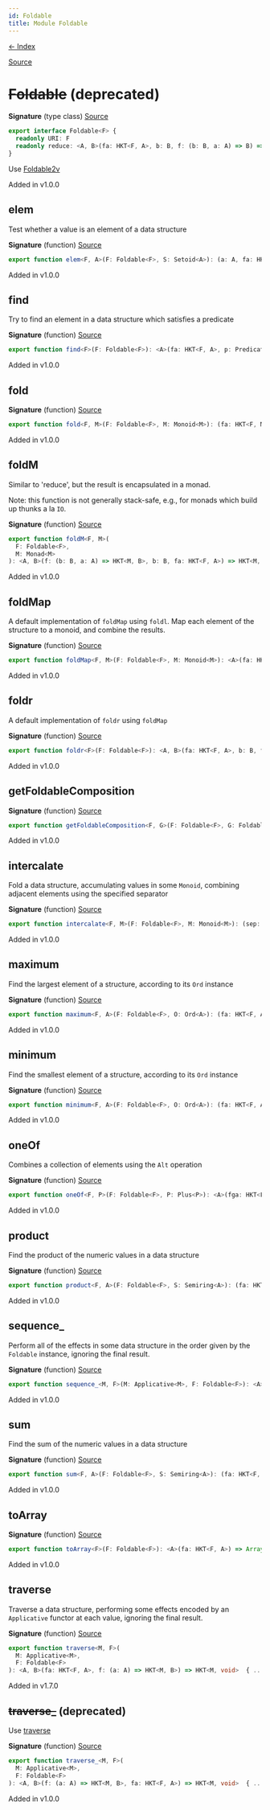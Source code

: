 ```yaml
---
id: Foldable
title: Module Foldable
---
```


[← Index](.)

[Source](https://github.com/gcanti/fp-ts/blob/master/src/Foldable.ts)

# ~~Foldable~~ (deprecated)

**Signature** (type class) [Source](https://github.com/gcanti/fp-ts/blob/master/src/Foldable.ts#L19-L22)

```ts
export interface Foldable<F> {
  readonly URI: F
  readonly reduce: <A, B>(fa: HKT<F, A>, b: B, f: (b: B, a: A) => B) => B
}
```

Use [Foldable2v](./Foldable2v.md)

Added in v1.0.0

## elem

Test whether a value is an element of a data structure

**Signature** (function) [Source](https://github.com/gcanti/fp-ts/blob/master/src/Foldable.ts#L401-L403)

```ts
export function elem<F, A>(F: Foldable<F>, S: Setoid<A>): (a: A, fa: HKT<F, A>) => boolean  { ... }
```

Added in v1.0.0

## find

Try to find an element in a data structure which satisfies a predicate

**Signature** (function) [Source](https://github.com/gcanti/fp-ts/blob/master/src/Foldable.ts#L418-L427)

```ts
export function find<F>(F: Foldable<F>): <A>(fa: HKT<F, A>, p: Predicate<A>) => Option<A>  { ... }
```

Added in v1.0.0

## fold

**Signature** (function) [Source](https://github.com/gcanti/fp-ts/blob/master/src/Foldable.ts#L183-L185)

```ts
export function fold<F, M>(F: Foldable<F>, M: Monoid<M>): (fa: HKT<F, M>) => M  { ... }
```

Added in v1.0.0

## foldM

Similar to 'reduce', but the result is encapsulated in a monad.

Note: this function is not generally stack-safe, e.g., for monads which build up thunks a la `IO`.

**Signature** (function) [Source](https://github.com/gcanti/fp-ts/blob/master/src/Foldable.ts#L218-L223)

```ts
export function foldM<F, M>(
  F: Foldable<F>,
  M: Monad<M>
): <A, B>(f: (b: B, a: A) => HKT<M, B>, b: B, fa: HKT<F, A>) => HKT<M, B>  { ... }
```

Added in v1.0.0

## foldMap

A default implementation of `foldMap` using `foldl`.
Map each element of the structure to a monoid, and combine the results.

**Signature** (function) [Source](https://github.com/gcanti/fp-ts/blob/master/src/Foldable.ts#L147-L149)

```ts
export function foldMap<F, M>(F: Foldable<F>, M: Monoid<M>): <A>(fa: HKT<F, A>, f: (a: A) => M) => M  { ... }
```

Added in v1.0.0

## foldr

A default implementation of `foldr` using `foldMap`

**Signature** (function) [Source](https://github.com/gcanti/fp-ts/blob/master/src/Foldable.ts#L168-L171)

```ts
export function foldr<F>(F: Foldable<F>): <A, B>(fa: HKT<F, A>, b: B, f: (a: A, b: B) => B) => B  { ... }
```

Added in v1.0.0

## getFoldableComposition

**Signature** (function) [Source](https://github.com/gcanti/fp-ts/blob/master/src/Foldable.ts#L117-L121)

```ts
export function getFoldableComposition<F, G>(F: Foldable<F>, G: Foldable<G>): FoldableComposition<F, G>  { ... }
```

Added in v1.0.0

## intercalate

Fold a data structure, accumulating values in some `Monoid`, combining adjacent elements using the specified separator

**Signature** (function) [Source](https://github.com/gcanti/fp-ts/blob/master/src/Foldable.ts#L348-L355)

```ts
export function intercalate<F, M>(F: Foldable<F>, M: Monoid<M>): (sep: M) => (fm: HKT<F, M>) => M  { ... }
```

Added in v1.0.0

## maximum

Find the largest element of a structure, according to its `Ord` instance

**Signature** (function) [Source](https://github.com/gcanti/fp-ts/blob/master/src/Foldable.ts#L462-L465)

```ts
export function maximum<F, A>(F: Foldable<F>, O: Ord<A>): (fa: HKT<F, A>) => Option<A>  { ... }
```

Added in v1.0.0

## minimum

Find the smallest element of a structure, according to its `Ord` instance

**Signature** (function) [Source](https://github.com/gcanti/fp-ts/blob/master/src/Foldable.ts#L443-L446)

```ts
export function minimum<F, A>(F: Foldable<F>, O: Ord<A>): (fa: HKT<F, A>) => Option<A>  { ... }
```

Added in v1.0.0

## oneOf

Combines a collection of elements using the `Alt` operation

**Signature** (function) [Source](https://github.com/gcanti/fp-ts/blob/master/src/Foldable.ts#L322-L324)

```ts
export function oneOf<F, P>(F: Foldable<F>, P: Plus<P>): <A>(fga: HKT<F, HKT<P, A>>) => HKT<P, A>  { ... }
```

Added in v1.0.0

## product

Find the product of the numeric values in a data structure

**Signature** (function) [Source](https://github.com/gcanti/fp-ts/blob/master/src/Foldable.ts#L383-L385)

```ts
export function product<F, A>(F: Foldable<F>, S: Semiring<A>): (fa: HKT<F, A>) => A  { ... }
```

Added in v1.0.0

## sequence\_

Perform all of the effects in some data structure in the order given by the `Foldable` instance, ignoring the final result.

**Signature** (function) [Source](https://github.com/gcanti/fp-ts/blob/master/src/Foldable.ts#L291-L294)

```ts
export function sequence_<M, F>(M: Applicative<M>, F: Foldable<F>): <A>(fa: HKT<F, HKT<M, A>>) => HKT<M, void>  { ... }
```

Added in v1.0.0

## sum

Find the sum of the numeric values in a data structure

**Signature** (function) [Source](https://github.com/gcanti/fp-ts/blob/master/src/Foldable.ts#L368-L370)

```ts
export function sum<F, A>(F: Foldable<F>, S: Semiring<A>): (fa: HKT<F, A>) => A  { ... }
```

Added in v1.0.0

## toArray

**Signature** (function) [Source](https://github.com/gcanti/fp-ts/blob/master/src/Foldable.ts#L477-L480)

```ts
export function toArray<F>(F: Foldable<F>): <A>(fa: HKT<F, A>) => Array<A>  { ... }
```

Added in v1.0.0

## traverse

Traverse a data structure, performing some effects encoded by an `Applicative` functor at each value, ignoring the
final result.

**Signature** (function) [Source](https://github.com/gcanti/fp-ts/blob/master/src/Foldable.ts#L512-L518)

```ts
export function traverse<M, F>(
  M: Applicative<M>,
  F: Foldable<F>
): <A, B>(fa: HKT<F, A>, f: (a: A) => HKT<M, B>) => HKT<M, void>  { ... }
```

Added in v1.7.0

## ~~traverse\_~~ (deprecated)

Use [traverse](#traverse)

**Signature** (function) [Source](https://github.com/gcanti/fp-ts/blob/master/src/Foldable.ts#L255-L263)

```ts
export function traverse_<M, F>(
  M: Applicative<M>,
  F: Foldable<F>
): <A, B>(f: (a: A) => HKT<M, B>, fa: HKT<F, A>) => HKT<M, void>  { ... }
```

Added in v1.0.0
